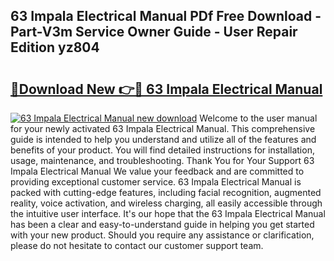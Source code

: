 ## 63 Impala Electrical Manual PDf Free Download - Part-V3m Service Owner Guide - User Repair Edition yz804

# <h2><a href="http://bc76196.oget.top/?id=63+Impala+Electrical+Manual">🔗Download New 👉🔴 63 Impala Electrical Manual</a></h2>

[![63 Impala Electrical Manual new download](https://i.imgur.com/5g1atiW.png)](http://bc76196.oget.top/?id=63+Impala+Electrical+Manual)
Welcome to the user manual for your newly activated 63 Impala Electrical Manual. This comprehensive guide is intended to help you understand and utilize all of the features and benefits of your product. You will find detailed instructions for installation, usage, maintenance, and troubleshooting. Thank You for Your Support 63 Impala Electrical Manual We value your feedback and are committed to providing exceptional customer service. 63 Impala Electrical Manual is packed with cutting-edge features, including facial recognition, augmented reality, voice activation, and wireless charging, all easily accessible through the intuitive user interface. It's our hope that the 63 Impala Electrical Manual has been a clear and easy-to-understand guide in helping you get started with your new product. Should you require any assistance or clarification, please do not hesitate to contact our customer support team.
